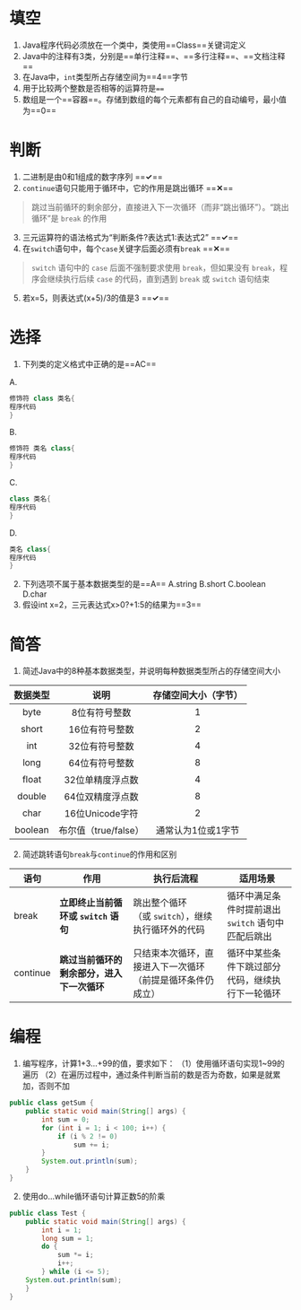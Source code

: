 # 填空
1. Java程序代码必须放在一个类中，类使用==Class==关键词定义
2. Java中的注释有3类，分别是==单行注释==、==多行注释==、==文档注释==
3. 在Java中，`int`类型所占存储空间为==4==字节
4. 用于比较两个整数是否相等的运算符是`==`
5. 数组是一个==容器==。存储到数组的每个元素都有自己的自动编号，最小值为==0==
# 判断
1. 二进制是由0和1组成的数字序列 ==**✓**==
2. `continue`语句只能用于循环中，它的作用是跳出循环 ==**✕**==
>跳过当前循环的剩余部分，直接进入下一次循环（而非“跳出循环”）。“跳出循环”是 `break` 的作用
3. 三元运算符的语法格式为“判断条件?表达式1:表达式2” ==**✓**==
4. 在`switch`语句中，每个`case`关键字后面必须有`break` ==**✕**==
>`switch` 语句中的 `case` 后面不强制要求使用 `break`，但如果没有 `break`，程序会继续执行后续 `case` 的代码，直到遇到 `break` 或 `switch` 语句结束
5. 若x=5，则表达式(x+5)/3的值是3 ==**✓**==
# 选择
1. 下列类的定义格式中正确的是==AC==

A.
```java
修饰符 class 类名{
程序代码
}
```
B.
```java
修饰符 类名 class{
程序代码
}
```
C.
```java
class 类名{
程序代码
}
```
D.
```java
类名 class{
程序代码
}
```
2. 下列选项不属于基本数据类型的是==A==
A.string B.short C.boolean D.char
3. 假设int x=2，三元表达式x>0?+1:5的结果为==3==
# 简答
1. 简述Java中的8种基本数据类型，并说明每种数据类型所占的存储空间大小

| **数据类型** |     **说明**      | **存储空间大小（字节）** |
| :------: | :-------------: | :------------: |
|   byte   |     8位有符号整数     |       1        |
|  short   |    16位有符号整数     |       2        |
|   int    |    32位有符号整数     |       4        |
|   long   |    64位有符号整数     |       8        |
|  float   |    32位单精度浮点数    |       4        |
|  double  |    64位双精度浮点数    |       8        |
|   char   |  16位Unicode字符   |       2        |
| boolean  | 布尔值（true/false） |   通常认为1位或1字节   |
2. 简述跳转语句`break`与`continue`的作用和区别

| **语句**   | **作用**                    | **执行后流程**                     | **适用场景**                            |
| -------- | ------------------------- | ----------------------------- | ----------------------------------- |
| break    | **立即终止当前循环或 `switch` 语句** | 跳出整个循环（或 `switch`），继续执行循环外的代码 | 循环中满足条件时提前退出  <br>`switch` 语句中匹配后跳出 |
| continue | **跳过当前循环的剩余部分，进入下一次循环**   | 只结束本次循环，直接进入下一次循环（前提是循环条件仍成立） | 循环中某些条件下跳过部分代码，继续执行下一轮循环            |
# 编程
1. 编写程序，计算1+3...+99的值，要求如下：
	（1）使用循环语句实现1~99的遍历
    （2）在遍历过程中，通过条件判断当前的数是否为奇数，如果是就累加，否则不加

```java
public class getSum {
	public static void main(String[] args) {
		int sum = 0;
		for (int i = 1; i < 100; i++) {
			if (i % 2 != 0)
				sum += i;
		}
		System.out.println(sum);
	}
}
```
2. 使用do...while循环语句计算正数5的阶乘

```java
public class Test {
	public static void main(String[] args) {
		int i = 1;
		long sum = 1;
		do {
			sum *= i;
			i++;
		} while (i <= 5);
	System.out.println(sum);
	}
}
```